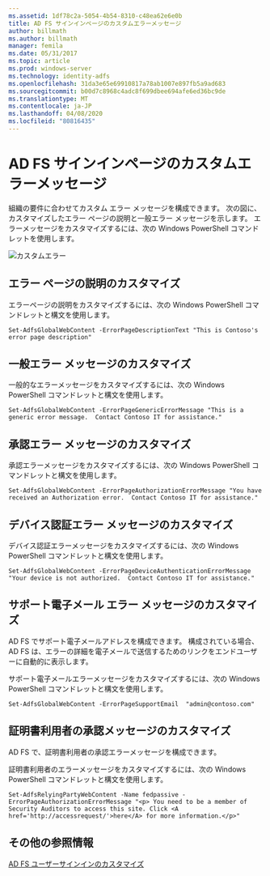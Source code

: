 ```yaml
---
ms.assetid: 1df78c2a-5054-4b54-8310-c48ea62e6e0b
title: AD FS サインインページのカスタムエラーメッセージ
author: billmath
ms.author: billmath
manager: femila
ms.date: 05/31/2017
ms.topic: article
ms.prod: windows-server
ms.technology: identity-adfs
ms.openlocfilehash: 31da3e65e69910817a78ab1007e897fb5a9ad683
ms.sourcegitcommit: b00d7c8968c4adc8f699dbee694afe6ed36bc9de
ms.translationtype: MT
ms.contentlocale: ja-JP
ms.lasthandoff: 04/08/2020
ms.locfileid: "80816435"
---
```

# <a name="custom-error-messages-for-ad-fs-sign-in-page"></a>AD FS サインインページのカスタムエラーメッセージ  


組織の要件に合わせてカスタム エラー メッセージを構成できます。 次の図に、カスタマイズしたエラー ページの説明と一般エラー メッセージを示します。 エラーメッセージをカスタマイズするには、次の Windows PowerShell コマンドレットを使用します。  
  
![カスタムエラー](media/AD-FS-user-sign-in-customization/ADFS_Blue_Custom3.png)  
  
## <a name="customize-the-error-page-description"></a>エラー ページの説明のカスタマイズ  
エラーページの説明をカスタマイズするには、次の Windows PowerShell コマンドレットと構文を使用します。  
  

`Set-AdfsGlobalWebContent -ErrorPageDescriptionText "This is Contoso's error page description" ` 

  
## <a name="customize-a-generic-error-message"></a>一般エラー メッセージのカスタマイズ  
一般的なエラーメッセージをカスタマイズするには、次の Windows PowerShell コマンドレットと構文を使用します。  
  
 
`Set-AdfsGlobalWebContent -ErrorPageGenericErrorMessage "This is a generic error message.  Contact Contoso IT for assistance." ` 

  
## <a name="customize-an-authorization-error-message"></a>承認エラー メッセージのカスタマイズ  
承認エラーメッセージをカスタマイズするには、次の Windows PowerShell コマンドレットと構文を使用します。  
  

    Set-AdfsGlobalWebContent -ErrorPageAuthorizationErrorMessage "You have received an Authorization error.  Contact Contoso IT for assistance."  

  
## <a name="customize-a-device-authentication-error-message"></a>デバイス認証エラー メッセージのカスタマイズ  
デバイス認証エラーメッセージをカスタマイズするには、次の Windows PowerShell コマンドレットと構文を使用します。  
  
 
`Set-AdfsGlobalWebContent -ErrorPageDeviceAuthenticationErrorMessage "Your device is not authorized.  Contact Contoso IT for assistance."`  
 
  
## <a name="customize-a-support-email-error-message"></a>サポート電子メール エラー メッセージのカスタマイズ  
AD FS でサポート電子メールアドレスを構成できます。 構成されている場合、AD FS は、エラーの詳細を電子メールで送信するためのリンクをエンドユーザーに自動的に表示します。  
  
サポート電子メールエラーメッセージをカスタマイズするには、次の Windows PowerShell コマンドレットと構文を使用します。  
  

    Set-AdfsGlobalWebContent -ErrorPageSupportEmail  "admin@contoso.com"  

  
## <a name="customize-a-relying-party-authorization-message"></a>証明書利用者の承認メッセージのカスタマイズ  
AD FS で、証明書利用者の承認エラーメッセージを構成できます。  
  
証明書利用者のエラーメッセージをカスタマイズするには、次の Windows PowerShell コマンドレットと構文を使用します。  

    Set-AdfsRelyingPartyWebContent -Name fedpassive -ErrorPageAuthorizationErrorMessage "<p> You need to be a member of Security Auditors to access this site. Click <A href='http://accessrequest/'>here</A> for more information.</p>"  


## <a name="additional-references"></a>その他の参照情報 
[AD FS ユーザーサインインのカスタマイズ](AD-FS-user-sign-in-customization.md)    
